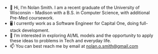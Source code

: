 - 👋 Hi, I’m Nolan Smith. I am a recent graduate of the University of Wisconsin - Madison with a B.S. in Computer Science, with additional Pre-Med coursework.
- 🖥️ I currently work as a Software Engineer for Capital One, doing full-stack development.
- 👀 I’m interested in exploring AI/ML models and the opportunity to apply these ideas to problems in Tech and everyday life.
- 📫 You can best reach me by email at nolan.o.smith@gmail.com
